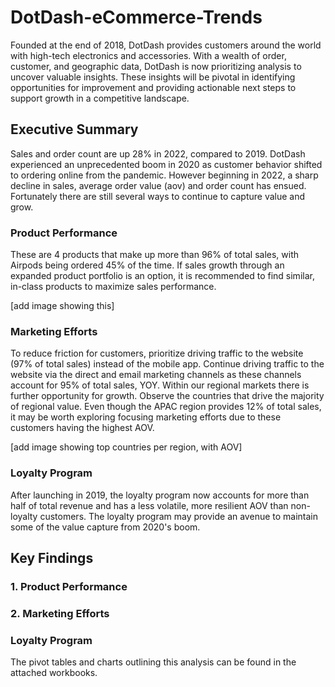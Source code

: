 # DotDash-eCommerce-Trends
Founded at the end of 2018, DotDash provides customers around the world with high-tech electronics and accessories. With a wealth of order, customer, and geographic data, DotDash is now prioritizing analysis to uncover valuable insights. These insights will be pivotal in identifying opportunities for improvement and providing actionable next steps to support growth in a competitive landscape. 


## Executive Summary
Sales and order count are up 28% in 2022, compared to 2019. DotDash experienced an unprecedented boom in 2020 as customer behavior shifted to ordering online from the pandemic. However beginning in 2022, a sharp decline in sales, average order value (aov) and order count has ensued. Fortunately there are still several ways to continue to capture value and grow.

### Product Performance
These are 4 products that make up more than 96% of total sales, with Airpods being ordered 45% of the time. If sales growth through an expanded product portfolio is an option, it is recommended to find similar, in-class products to maximize sales performance.

[add image showing this]


### Marketing Efforts
To reduce friction for customers, prioritize driving traffic to the website (97% of total sales) instead of the mobile app. Continue driving traffic to the website via the direct and email marketing channels as these channels account for 95% of total sales, YOY. Within our regional markets there is further opportunity for growth. Observe the countries that drive the majority of regional value. Even though the APAC region provides 12% of total sales, it may be worth exploring focusing marketing efforts due to these customers having the highest AOV.

[add image showing top countries per region, with AOV]


### Loyalty Program
After launching in 2019, the loyalty program now accounts for more than half of total revenue and has a less volatile, more resilient AOV than non-loyalty customers. The loyalty program may provide an avenue to maintain some of the value capture from 2020's boom.




## Key Findings

### 1. Product Performance


### 2. Marketing Efforts


### Loyalty Program



The pivot tables and charts outlining this analysis can be found in the attached workbooks.
